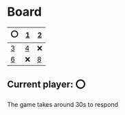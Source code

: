 # Board
|⭕|[1](https://github.com/vivax3794/github_games/issues/new?title=Update:1)|[2](https://github.com/vivax3794/github_games/issues/new?title=Update:2)|
|---|---|---|
|[3](https://github.com/vivax3794/github_games/issues/new?title=Update:3)|[4](https://github.com/vivax3794/github_games/issues/new?title=Update:4)|❌|
|[6](https://github.com/vivax3794/github_games/issues/new?title=Update:6)|❌|[8](https://github.com/vivax3794/github_games/issues/new?title=Update:8)|
## Current player: ⭕
The game takes around 30s to respond